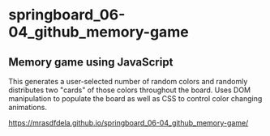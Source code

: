 # springboard_06-04_github_memory-game
## Memory game using JavaScript

This generates a user-selected number of random colors and randomly distributes two "cards" of those colors throughout the board. Uses DOM manipulation to populate the board as well as CSS to control color changing animations.

https://mrasdfdela.github.io/springboard_06-04_github_memory-game/
